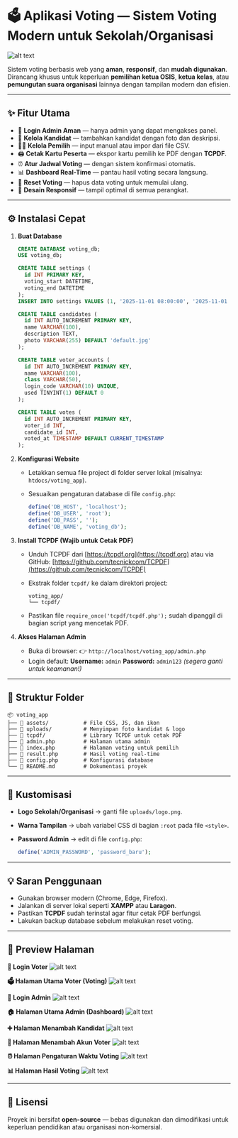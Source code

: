 # 🗳️ Aplikasi Voting — Sistem Voting Modern untuk Sekolah/Organisasi

![alt text](https://github.com/Narzetts/Modern-Voting-App/blob/main/preview/Halaman%20Utama%20Voter.png?raw=true)

Sistem voting berbasis web yang **aman**, **responsif**, dan **mudah digunakan**.
Dirancang khusus untuk keperluan **pemilihan ketua OSIS**, **ketua kelas**, atau **pemungutan suara organisasi** lainnya dengan tampilan modern dan efisien.

---

## ✨ Fitur Utama

* 🔐 **Login Admin Aman** — hanya admin yang dapat mengakses panel.
* 👥 **Kelola Kandidat** — tambahkan kandidat dengan foto dan deskripsi.
* 🧑‍🎓 **Kelola Pemilih** — input manual atau impor dari file CSV.
* 🖨️ **Cetak Kartu Peserta** — ekspor kartu pemilih ke PDF dengan **TCPDF**.
* ⏰ **Atur Jadwal Voting** — dengan sistem konfirmasi otomatis.
* 📊 **Dashboard Real-Time** — pantau hasil voting secara langsung.
* 🔄 **Reset Voting** — hapus data voting untuk memulai ulang.
* 📱 **Desain Responsif** — tampil optimal di semua perangkat.

---

## ⚙️ Instalasi Cepat

1. **Buat Database**

   ```sql
   CREATE DATABASE voting_db;
   USE voting_db;

   CREATE TABLE settings (
     id INT PRIMARY KEY,
     voting_start DATETIME,
     voting_end DATETIME
   );
   INSERT INTO settings VALUES (1, '2025-11-01 08:00:00', '2025-11-01 15:00:00');

   CREATE TABLE candidates (
     id INT AUTO_INCREMENT PRIMARY KEY,
     name VARCHAR(100),
     description TEXT,
     photo VARCHAR(255) DEFAULT 'default.jpg'
   );

   CREATE TABLE voter_accounts (
     id INT AUTO_INCREMENT PRIMARY KEY,
     name VARCHAR(100),
     class VARCHAR(50),
     login_code VARCHAR(10) UNIQUE,
     used TINYINT(1) DEFAULT 0
   );

   CREATE TABLE votes (
     id INT AUTO_INCREMENT PRIMARY KEY,
     voter_id INT,
     candidate_id INT,
     voted_at TIMESTAMP DEFAULT CURRENT_TIMESTAMP
   );
   ```

2. **Konfigurasi Website**

   * Letakkan semua file project di folder server lokal (misalnya: `htdocs/voting_app`).
   * Sesuaikan pengaturan database di file `config.php`:

     ```php
     define('DB_HOST', 'localhost');
     define('DB_USER', 'root');
     define('DB_PASS', '');
     define('DB_NAME', 'voting_db');
     ```

3. **Install TCPDF (Wajib untuk Cetak PDF)**

   * Unduh TCPDF dari [https://tcpdf.org](https://tcpdf.org) atau via GitHub:
     [https://github.com/tecnickcom/TCPDF](https://github.com/tecnickcom/TCPDF)
   * Ekstrak folder `tcpdf/` ke dalam direktori project:

     ```
     voting_app/
     └── tcpdf/
     ```
   * Pastikan file `require_once('tcpdf/tcpdf.php');` sudah dipanggil di bagian script yang mencetak PDF.

4. **Akses Halaman Admin**

   * Buka di browser:
     👉 `http://localhost/voting_app/admin.php`
   * Login default:
     **Username:** `admin`
     **Password:** `admin123` *(segera ganti untuk keamanan!)*

---

## 📁 Struktur Folder

```
📦 voting_app
├── 📁 assets/           # File CSS, JS, dan ikon
├── 📁 uploads/          # Menyimpan foto kandidat & logo
├── 📁 tcpdf/            # Library TCPDF untuk cetak PDF
├── 📄 admin.php         # Halaman utama admin
├── 📄 index.php         # Halaman voting untuk pemilih
├── 📄 result.php        # Hasil voting real-time
├── 📄 config.php        # Konfigurasi database
└── 📄 README.md         # Dokumentasi proyek
```

---

## 🧩 Kustomisasi

* **Logo Sekolah/Organisasi** → ganti file `uploads/logo.png`.
* **Warna Tampilan** → ubah variabel CSS di bagian `:root` pada file `<style>`.
* **Password Admin** → edit di file `config.php`:

  ```php
  define('ADMIN_PASSWORD', 'password_baru');
  ```

---

## 💡 Saran Penggunaan

* Gunakan browser modern (Chrome, Edge, Firefox).
* Jalankan di server lokal seperti **XAMPP** atau **Laragon**.
* Pastikan **TCPDF** sudah terinstal agar fitur cetak PDF berfungsi.
* Lakukan backup database sebelum melakukan reset voting.

---

## 📸 Preview Halaman

**🧾 Login Voter**
![alt text](https://github.com/Narzetts/Modern-Voting-App/blob/main/preview/Login%20Voter.png?raw=true)

**🗳️ Halaman Utama Voter (Voting)**
![alt text](https://github.com/Narzetts/Modern-Voting-App/blob/main/preview/Halaman%20Utama%20Voter.png?raw=true)

**🔑 Login Admin**
![alt text](https://github.com/Narzetts/Modern-Voting-App/blob/main/preview/Login%20Admin.png?raw=true)

**🏠 Halaman Utama Admin (Dashboard)**
![alt text](https://github.com/Narzetts/Modern-Voting-App/blob/main/preview/Halaman%20Utama%20Admin.png?raw=true)

**➕ Halaman Menambah Kandidat**
![alt text](https://github.com/Narzetts/Modern-Voting-App/blob/main/preview/Halaman%20Menambah%20Kandidat.png?raw=true)

**👥 Halaman Menambah Akun Voter**
![alt text](https://github.com/Narzetts/Modern-Voting-App/blob/main/preview/Menambah%20Data%20Voter.png?raw=true)

**⏰ Halaman Pengaturan Waktu Voting**
![alt text](https://github.com/Narzetts/Modern-Voting-App/blob/main/preview/Pengaturan%20Waktu%20Voting.png?raw=true)

**📊 Halaman Hasil Voting**
![alt text](https://github.com/Narzetts/Modern-Voting-App/blob/main/preview/Hasil%20Voting.png?raw=true)

---

## 📄 Lisensi

Proyek ini bersifat **open-source** — bebas digunakan dan dimodifikasi untuk keperluan pendidikan atau organisasi non-komersial.

